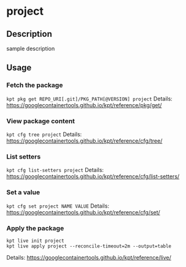 # project

## Description
sample description

## Usage

### Fetch the package
`kpt pkg get REPO_URI[.git]/PKG_PATH[@VERSION] project`
Details: https://googlecontainertools.github.io/kpt/reference/pkg/get/

### View package content
`kpt cfg tree project`
Details: https://googlecontainertools.github.io/kpt/reference/cfg/tree/

### List setters
`kpt cfg list-setters project`
Details: https://googlecontainertools.github.io/kpt/reference/cfg/list-setters/

### Set a value
`kpt cfg set project NAME VALUE`
Details: https://googlecontainertools.github.io/kpt/reference/cfg/set/

### Apply the package
```
kpt live init project
kpt live apply project --reconcile-timeout=2m --output=table
```
Details: https://googlecontainertools.github.io/kpt/reference/live/
